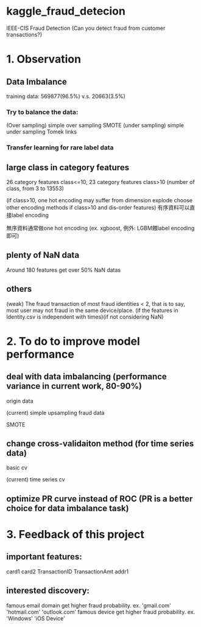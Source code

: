 # kaggle_fraud_detecion
IEEE-CIS Fraud Detection (Can you detect fraud from customer transactions?)

# 1. Observation

## Data Imbalance
training data: 569877(96.5%) v.s. 20663(3.5%)

### Try to balance the data:
(Over sampling)
simple over sampling
SMOTE
(under sampling)
simple under sampling
Tomek links
### Transfer learning for rare label data

## large class in category features
26 category features class<=10, 23 category features class>10 (number of class, from 3 to 13553)

(if class>10, one hot encoding may suffer from dimension explode
choose other encoding methods if class>10 and dis-order features)
有序資料可以直接label encoding

無序資料通常做one hot encoding (ex. xgboost, 例外: LGBM餵label encoding即可)

## plenty of NaN data
Around 180 features get over 50% NaN datas

## others
(weak) The fraud transaction of most fraud identities < 2, that is to say, most user may not fraud in the same device/place. (if the features in Identity.csv is independent with times)(if not considering NaN)

# 2. To do to improve model performance

## deal with data imbalancing (performance variance in current work, 80-90%)
origin data

(current) simple upsampling fraud data

SMOTE

## change cross-validaiton method (for time series data)
basic cv

(current) time series cv

## optimize PR curve instead of ROC (PR is a better choice for data imbalance task)

# 3. Feedback of this project

## important features:
card1
card2
TransactionID
TransactionAmt
addr1
## interested discovery:
famous email domain get higher fraud probability. ex. 'gmail.com' 'hotmail.com' 'outlook.com'
famous device get higher fraud probability. ex. 'Windows' 'iOS Device'
